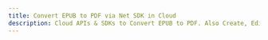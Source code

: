 ---title: Convert EPUB to PDF via Net SDK in Clouddescription: Cloud APIs & SDKs to Convert EPUB to PDF. Also Create, Edit & Render Microsoft Word & OpenOffice documents in the Cloud.---